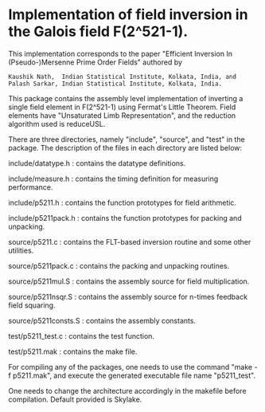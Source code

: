 # Implementation of field inversion in the Galois field F(2^521-1).

This implementation corresponds to the paper "Efficient Inversion In (Pseudo-)Mersenne Prime Order Fields" 
authored by

    Kaushik Nath,  Indian Statistical Institute, Kolkata, India, and   
    Palash Sarkar, Indian Statistical Institute, Kolkata, India.

This package contains the assembly level implementation of inverting a single field element in F(2^521-1) 
using Fermat's Little Theorem. Field elements have "Unsaturated Limb Representation", and the reduction 
algorithm used is reduceUSL. 

There are three directories, namely "include", "source", and "test" in the package. The description of the 
files in each directory are listed below:

include/datatype.h  	:  contains the datatype definitions.

include/measure.h   	:  contains the timing definition for measuring performance.

include/p5211.h    	:  contains the function prototypes for field arithmetic.

include/p5211pack.h   	:  contains the function prototypes for packing and unpacking.

source/p5211.c		:  contains the FLT-based inversion routine and some other utilities.

source/p5211pack.c	:  contains the packing and unpacking routines.

source/p5211mul.S	:  contains the assembly source for field multiplication.

source/p5211nsqr.S	:  contains the assembly source for n-times feedback field squaring.

source/p5211consts.S	:  contains the assembly constants.

test/p5211_test.c	:  contains the test function.

test/p5211.mak		:  contains the make file.
    
For compiling any of the packages, one needs to use the command "make -f p5211.mak", and execute the generated 
executable file name "p5211_test".

One needs to change the architecture accordingly in the makefile before compilation. Default provided is Skylake.

